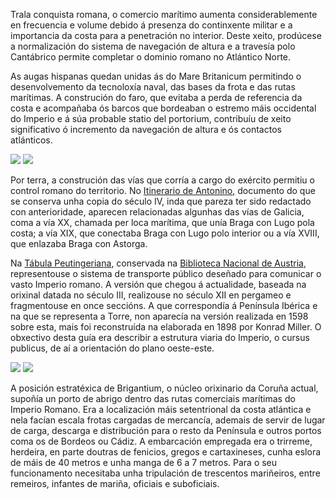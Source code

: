 Trala conquista romana, o comercio marítimo aumenta considerablemente en frecuencia e volume debido á presenza do continxente militar e a importancia da costa para a penetración no interior. Deste xeito, prodúcese a normalización do sistema de navegación de altura e a travesía polo Cantábrico permite completar o dominio romano no Atlántico Norte.

As augas hispanas quedan unidas ás do Mare Britanicum permitindo o desenvolvemento da tecnoloxía naval, das bases da frota e das rutas marítimas. A construción do faro, que evitaba a perda de referencia da costa e acompañaba ós barcos que bordeaban o estremo máis occidental do Imperio e á súa probable statio del portorium, contribuíu de xeito significativo ó incremento da navegación de altura e ós contactos atlánticos.

<div class="photoset-grid" data-layout="2">
<a href="http://ciav.s3.amazonaws.com/img/imperio-romano-1677.jpg" class="fresco" data-fresco-group="article" data-fresco-caption="Mapa del Imperio Romano, 1677"><img src="http://ciav.s3.amazonaws.com/img/imperio-romano-1677.jpg"></a>
<a href="http://ciav.s3.amazonaws.com/img/reino-de-galaecia-1638.jpg" class="fresco" data-fresco-group="article" data-fresco-caption="Mapa de Gallaecia, 1638"><img src="http://ciav.s3.amazonaws.com/img/reino-de-galaecia-1638.jpg"></a>
</div> 

Por terra, a construción das vías que corría a cargo do exército permitiu o control romano do territorio. No [Itinerario de Antonino](http://gl.wikipedia.org/wiki/Itinerario_de_Antonino), documento do que se conserva unha copia do século IV, inda que pareza ter sido redactado con anterioridade, aparecen relacionadas algunhas das vías de Galicia, coma a vía XX, chamada per loca marítima, que unía Braga con Lugo pola costa; a vía XIX, que conectaba Braga con Lugo polo interior ou a vía XVIII, que enlazaba Braga con Astorga.

Na [Tábula Peutingeriana](http://gl.wikipedia.org/wiki/Táboa_de_Peutinger), conservada na [Biblioteca Nacional de Austria](http://www.onb.ac.at), representouse o sistema de transporte público deseñado para comunicar o vasto Imperio romano. A versión que chegou á actualidade, baseada na orixinal datada no século III, realizouse no século XII en pergameo e fragmentouse en once seccións. A que correspondía á Península Ibérica e na que se representa a Torre, non aparecía na versión realizada en 1598 sobre esta, mais foi reconstruída na elaborada en 1898 por Konrad Miller. O obxectivo desta guía era describir a estrutura viaria do Imperio, o cursus publicus, de aí a orientación do plano oeste-este.

<div class="photoset-grid" data-layout="2">
<a href="http://ciav.s3.amazonaws.com/img/tabula.jpg" class="fresco" data-fresco-group="article" data-fresco-caption="Tábula Peutingeriana"><img src="http://ciav.s3.amazonaws.com/img/tabula.jpg"></a>
<a href="http://ciav.s3.amazonaws.com/img/_DSC3203.jpg" class="fresco" data-fresco-group="article" data-fresco-caption="Trirreme"><img src="http://ciav.s3.amazonaws.com/img/_DSC3203.jpg"></a>
</div> 


A posición estratéxica de Brigantium, o núcleo orixinario da Coruña actual, supoñía un porto de abrigo dentro das rutas comerciais marítimas do Imperio Romano. Era a localización máis setentrional da costa atlántica e nela facían escala frotas cargadas de mercancía, ademais de servir de lugar de carga, descarga e distribución para o resto da Península e outros portos
coma os de Bordeos ou Cádiz. A embarcación empregada era o trirreme, herdeira, en parte doutras de fenicios, gregos e cartaxineses, cunha eslora de máis de 40 metros e unha manga de 6 a 7 metros. Para o seu funcionamento necesitaba unha tripulación de trescentos mariñeiros, entre remeiros, infantes de mariña, oficiais e suboficiais.